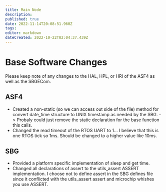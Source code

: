 ```yaml
---
title: Main Node
description: 
published: true
date: 2022-11-14T20:08:51.960Z
tags: 
editor: markdown
dateCreated: 2022-10-22T02:04:37.439Z
---
```


# Base Software Changes
Please keep note of any changes to the HAL, HPL, or HRI of the ASF4 as well as the SBGECom.
## ASF4
- Created a non-static (so we can access out side of the file) method for convert date_time structure to UNIX timestamp as needed by the SBG. -> Probaly could just remove the static declaration for the base function this calls. 
- Changed the read timeout of the RTOS UART to 1... I believe that this is one RTOS tick so 1ms. Should be changed to a higher value like 10ms.
## SBG
- Provided a platform specific implementation of sleep and get time.
- Changed all declarations of assert to the utils_assert ASSERT implementation. I choose not to define assert in the SBG defines file since it conflicted with the utils_assert assert and microchip whishes you use ASSERT. 